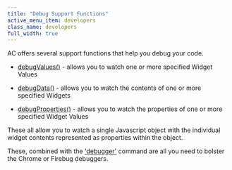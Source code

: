 ```yaml
---
title: "Debug Support Functions"
active_menu_item: developers
class_name: developers
full_width: true
---
```



AC offers several support functions that help you debug your code.

 - [debugValues()](../../client-api/app-functions/debugvalues.htm) - allows you to watch one or more specified Widget Values

 - [debugData()](../../client-api/app-functions/debugdata.htm) - allows you to watch the contents of one or more specified Widgets

 - [debugProperties()](../../client-api/app-functions/debugproperties.htm) - allows you to watch the properties of one or more specified Widget Values

These all allow you to watch a single Javascript object with the individual widget contents represented as properties within the object.

These, combined with the ['debugger'](the_debugger_command.htm) command are all you need to bolster the Chrome or Firebug debuggers.

